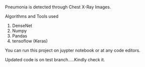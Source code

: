 Pneumonia is detected through Chest X-Ray Images.

Algorithms and Tools used
1. DenseNet
2. Numpy
3. Pandas
4. tensoflow (Keras)

You can run this project on juypter notebook or at any code editors.


Updated code is on test branch.....Kindly check it.
